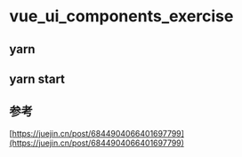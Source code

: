 # vue_ui_components_exercise

## yarn

## yarn start

## 参考

[https://juejin.cn/post/6844904066401697799](https://juejin.cn/post/6844904066401697799)
